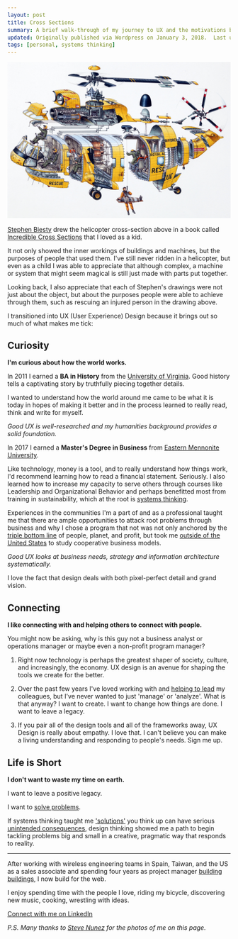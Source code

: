 ```yaml
---
layout: post
title: Cross Sections
summary: A brief walk-through of my journey to UX and the motivations behind my story.
updated: Originally published via Wordpress on January 3, 2018.  Last updated November 16, 2019.
tags: [personal, systems thinking]
---
```


![img](/assets/images/stephenbiesty_bigrescuehelicopter.jpg)<!--{:class="img-responsive"}-->

[Stephen Biesty](http://www.stephenbiesty.co.uk/work.html) drew the helicopter cross-section above in a book called [Incredible Cross Sections](https://www.amazon.com/Stephen-Biestys-Incredible-Cross-Sections-Richard/dp/0679814116) that I loved as a kid.

It not only showed the inner workings of buildings and machines, but the purposes of people that used them. I've still never ridden in a helicopter, but even as a child I was able to appreciate that although complex, a machine or system that might seem magical is still just made with parts put together.

Looking back, I also appreciate that each of Stephen's drawings were not just about the object, but about the purposes people were able to achieve through them, such as rescuing an injured person in the drawing above.

I transitioned into UX (User Experience) Design because it brings out so much of what makes me tick:

## Curiosity

**I'm curious about how the world works.**

In 2011 I earned a **BA in History** from the [University of Virginia](http://www.virginia.edu/). Good history tells a captivating story by truthfully piecing together details.

I wanted to understand how the world around me came to be what it is today in hopes of making it better and in the process learned to really read, think and write for myself.

*Good UX is well-researched and my humanities background provides a solid foundation.*

In 2017 I earned a **Master's Degree in Business** from [Eastern Mennonite University](http://collaborativemba.org/).

Like technology, money is a tool, and to really understand how things work, I'd recommend learning how to read a financial statement. Seriously. I also learned how to increase my capacity to serve others through courses like Leadership and Organizational Behavior and perhaps benefitted most from training in sustainability, which at the root is [systems thinking](http://wtf.tw/ref/meadows.pdf).

Experiences in the communities I'm a part of and as a professional taught me that there are ample opportunities to attack root problems through business and why I chose a program that not was not only anchored by the [triple bottom line](http://www.economist.com/node/14301663) of people, planet, and profit, but took me [outside of the United States](http://www.coopeatenas.com/) to study cooperative business models.

*Good UX looks at business needs, strategy and information architecture systematically.*

I love the fact that design deals with both pixel-perfect detail and grand vision.

## Connecting

**I like connecting with and helping others to connect with people.**

You might now be asking, why is this guy not a business analyst or operations manager or maybe even a non-profit program manager?

1. Right now technology is perhaps the greatest shaper of society, culture, and increasingly, the economy. UX design is an avenue for shaping the tools we create for the better.

2. Over the past few years I've loved working with and [helping to lead](https://www.greenleaf.org/what-is-servant-leadership/) my colleagues, but I've never wanted to just 'manage' or 'analyze'. What is that anyway? I want to create. I want to change how things are done. I want to leave a legacy.

3. If you pair all of the design tools and all of the frameworks away, UX Design is really about empathy. I love that. I can't believe you can make a living understanding and responding to people's needs. Sign me up.

## Life is Short

**I don't want to waste my time on earth.**

I want to leave a positive legacy.

I want to [solve problems](https://ssir.org/articles/entry/wicked_problems_problems_worth_solving).

If systems thinking taught me ['solutions'](https://medium.com/disruptive-design/problem-solving-desperately-needs-systems-thinking-607d34e4fc80) you think up can have serious [unintended consequences](https://www.futurelearn.com/courses/systems-thinking-complexity/0/steps/20396), design thinking showed me a path to begin tackling problems big and small in a creative, pragmatic way that responds to reality.

***

After working with wireless engineering teams in Spain, Taiwan, and the US as a sales associate and spending four years as project manager [building buildings](http://jasonmjam.es/portfolio-2/my-work-before-ux/), I now build for the web.

I enjoy spending time with the people I love, riding my bicycle, discovering new music, cooking, wrestling with ideas.

[Connect with me on LinkedIn](https://www.linkedin.com/in/jas0nmjames/)

*P.S. Many thanks to [Steve Nunez](https://www.linkedin.com/in/steve-nunez/) for the photos of me on this page.*
